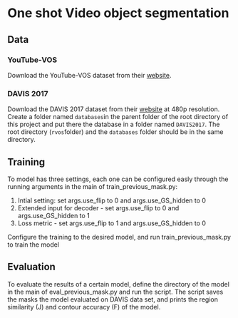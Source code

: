 # One shot Video object segmentation

## Data

### YouTube-VOS

Download the YouTube-VOS dataset from their [website](https://youtube-vos.org/). 
### DAVIS 2017

Download the DAVIS 2017 dataset from their [website](https://davischallenge.org/davis2017/code.html) at 480p resolution. Create a folder named ```databases```in the parent folder of the root directory of this project and put there the database in a folder named ```DAVIS2017```. The root directory (```rvos```folder) and the ```databases``` folder should be in the same directory.

## Training
To model has three settings, each one can be configured easly through the running arguments in the main of train_previous_mask.py:
1. Intial setting: set args.use_flip to 0 and args.use_GS_hidden to 0
2. Extended input for decoder - set args.use_flip to 0 and args.use_GS_hidden to 1
3. Loss metric - set args.use_flip to 1 and args.use_GS_hidden to 0

Configure the training to the desired model, and run train_previous_mask.py to train the model

## Evaluation
To evaluate the results of a certain model, define the directory of the model in the main of eval_previous_mask.py and run the script. 
The script saves the masks the model evaluated on DAVIS data set, and prints the region similarity (J) and contour accuracy (F) of the model. 
